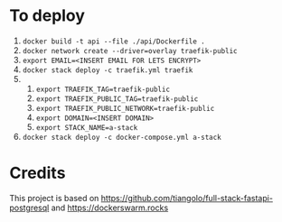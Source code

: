 # To deploy

1. `docker build -t api --file ./api/Dockerfile .`
1. `docker network create --driver=overlay traefik-public`
1. `export EMAIL=<INSERT EMAIL FOR LETS ENCRYPT>`
1. `docker stack deploy -c traefik.yml traefik`
1. 
    1. `export TRAEFIK_TAG=traefik-public`
    1. `export TRAEFIK_PUBLIC_TAG=traefik-public`
    1. `export TRAEFIK_PUBLIC_NETWORK=traefik-public` 
    1. `export DOMAIN=<INSERT DOMAIN>` 
    1. `export STACK_NAME=a-stack`
1. `docker stack deploy -c docker-compose.yml a-stack`

# Credits 

This project is based on https://github.com/tiangolo/full-stack-fastapi-postgresql and https://dockerswarm.rocks
